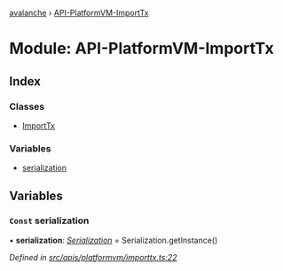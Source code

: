 [avalanche](../README.md) › [API-PlatformVM-ImportTx](api_platformvm_importtx.md)

# Module: API-PlatformVM-ImportTx

## Index

### Classes

* [ImportTx](../classes/api_platformvm_importtx.importtx.md)

### Variables

* [serialization](api_platformvm_importtx.md#const-serialization)

## Variables

### `Const` serialization

• **serialization**: *[Serialization](../classes/utils_serialization.serialization.md)* = Serialization.getInstance()

*Defined in [src/apis/platformvm/importtx.ts:22](https://github.com/ava-labs/avalanchejs/blob/8033096/src/apis/platformvm/importtx.ts#L22)*
